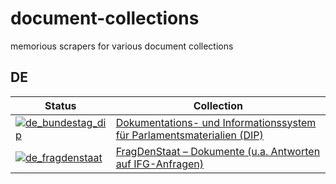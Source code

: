 # document-collections
memorious scrapers for various document collections 

## DE

| Status | Collection |
|--------|------------|
| [![de_bundestag_dip](https://github.com/investigativedata/document-collections/actions/workflows/de_bundestag_dip.yml/badge.svg)](https://github.com/investigativedata/document-collections/actions/workflows/de_bundestag_dip.yml) | [Dokumentations- und Informationssystem für Parlamentsmaterialien (DIP)](https://dip.bundestag.de/) |
| [![de_fragdenstaat](https://github.com/investigativedata/document-collections/actions/workflows/de_fragdenstaat.yml/badge.svg)](https://github.com/investigativedata/document-collections/actions/workflows/de_fragdenstaat.yml) | [FragDenStaat – Dokumente (u.a. Antworten auf IFG-Anfragen)](https://fragdenstaat.de) |
